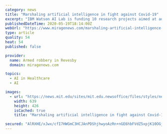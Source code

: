 ```yaml
---
category: news
title: "Marshaling artificial intelligence in fight against Covid-19"
excerpt: "IBM Watson AI Lab is funding 10 research projects aimed at addressing the health and economic consequences of the pandemic."
publishedDateTime: 2020-05-19T18:14:00Z
webUrl: "https://www.miragenews.com/marshaling-artificial-intelligence-in-fight-against-covid-19/"
type: article
quality: 54
heat: 54
published: false

provider:
  name: Armed robbery in Revesby
  domain: miragenews.com

topics:
  - AI in Healthcare
  - AI

images:
  - url: "https://news.mit.edu/sites/mit.edu.newsoffice/files/styles/news_article_image_top_slideshow/public/images/white_blood_cell_Sangeeta%203_2.jpg?itok=Ipaheze6"
    width: 639
    height: 426
    isCached: true
    title: "Marshaling artificial intelligence in fight against Covid-19"

secured: "AlRXHE/xJwx/cfI7HWGmC3HCJAnPDShjhwyoAzRn+nGE6hbFVdZ5xpjK10OGjE4/jmOOi44QzZUI8U3M3xT7O0n22Vgkybp0u9tCd6Sw0h8sOBwd2ojezD8mNcyEojqrzN5EDDjvGhjW7iKSp2xScWrdazyZT2Uwk4AgwtmT5OJiT2OvyGHWV4z/ZmW+T8Ghj55TCOwahBu/5+T3lCL924ysyYMAwV/5QprNH2rGF44g9OzP3lEg2djAH0f72RGwywp0ZhKPBJVh/qpjRTMAxzWEaweopPVf0c+Lawj+RerNa6NwJqD7hzt3brrFISIn;B3bgk6l6aNIs/aIMknBphw=="
---
```


